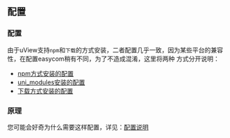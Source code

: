 ## 配置

### 配置

由于uView支持`npm`和`下载`的方式安装，二者配置几乎一致，因为某些平台的兼容性，在配置easycom稍有不同，为了不造成混淆，这里将两种
方式分开说明：

- [npm方式安装的配置](/components/npmSetting.html)
- [uni_modules安装的配置](/components/uniModulesSetting.html)
- [下载方式安装的配置](/components/downloadSetting.html)

### 原理
您可能会好奇为什么需要这样配置，详见：[配置说明](/components/settingDesc.html)


